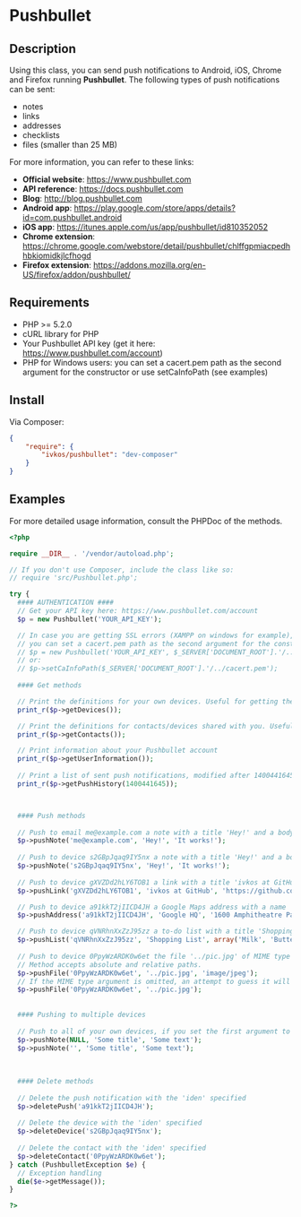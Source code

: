 Pushbullet
==========

## Description
Using this class, you can send push notifications to Android, iOS, Chrome and Firefox running **Pushbullet**. The following types of push notifications can be sent:
* notes
* links
* addresses
* checklists
* files (smaller than 25 MB)

For more information, you can refer to these links:
* **Official website**: https://www.pushbullet.com
* **API reference**: https://docs.pushbullet.com
* **Blog**: http://blog.pushbullet.com
* **Android app**: https://play.google.com/store/apps/details?id=com.pushbullet.android
* **iOS app**: https://itunes.apple.com/us/app/pushbullet/id810352052
* **Chrome extension**: https://chrome.google.com/webstore/detail/pushbullet/chlffgpmiacpedhhbkiomidkjlcfhogd
* **Firefox extension**: https://addons.mozilla.org/en-US/firefox/addon/pushbullet/

## Requirements
* PHP >= 5.2.0
* cURL library for PHP
* Your Pushbullet API key (get it here: https://www.pushbullet.com/account)
* PHP for Windows users: you can set a cacert.pem path as the second argument for the constructor or use setCaInfoPath (see examples)

## Install

Via Composer:

```json
{
    "require": {
        "ivkos/pushbullet": "dev-composer"
    }
}
```

## Examples

For more detailed usage information, consult the PHPDoc of the methods.

```php
<?php

require __DIR__ . '/vendor/autoload.php';

// If you don't use Composer, include the class like so:
// require 'src/Pushbullet.php';

try {
  #### AUTHENTICATION ####
  // Get your API key here: https://www.pushbullet.com/account
  $p = new Pushbullet('YOUR_API_KEY');

  // In case you are getting SSL errors (XAMPP on windows for example),
  // you can set a cacert.pem path as the second argument for the constructor or use setCaInfoPath.
  // $p = new Pushbullet('YOUR_API_KEY', $_SERVER['DOCUMENT_ROOT'].'/../cacert.pem');
  // or:
  // $p->setCaInfoPath($_SERVER['DOCUMENT_ROOT'].'/../cacert.pem');
  
  #### Get methods

  // Print the definitions for your own devices. Useful for getting the 'iden' for using with the push methods.
  print_r($p->getDevices());

  // Print the definitions for contacts/devices shared with you. Useful for getting 'iden', too.
  print_r($p->getContacts());

  // Print information about your Pushbullet account
  print_r($p->getUserInformation());
  
  // Print a list of sent push notifications, modified after 1400441645 unix time
  print_r($p->getPushHistory(1400441645));



  #### Push methods
  
  // Push to email me@example.com a note with a title 'Hey!' and a body 'It works!'
  $p->pushNote('me@example.com', 'Hey!', 'It works!');
  
  // Push to device s2GBpJqaq9IY5nx a note with a title 'Hey!' and a body 'It works!'
  $p->pushNote('s2GBpJqaq9IY5nx', 'Hey!', 'It works!');
  
  // Push to device gXVZDd2hLY6TOB1 a link with a title 'ivkos at GitHub', a URL 'https://github.com/ivkos' and body 'Pretty useful.'
  $p->pushLink('gXVZDd2hLY6TOB1', 'ivkos at GitHub', 'https://github.com/ivkos', 'Pretty useful.');

  // Push to device a91kkT2jIICD4JH a Google Maps address with a name 'Google HQ' and an address '1600 Amphitheatre Parkway'
  $p->pushAddress('a91kkT2jIICD4JH', 'Google HQ', '1600 Amphitheatre Parkway');

  // Push to device qVNRhnXxZzJ95zz a to-do list with a title 'Shopping List' and items 'Milk' and 'Butter'
  $p->pushList('qVNRhnXxZzJ95zz', 'Shopping List', array('Milk', 'Butter'));
  
  // Push to device 0PpyWzARDK0w6et the file '../pic.jpg' of MIME type image/jpeg
  // Method accepts absolute and relative paths.
  $p->pushFile('0PpyWzARDK0w6et', '../pic.jpg', 'image/jpeg');
  // If the MIME type argument is omitted, an attempt to guess it will be made.
  $p->pushFile('0PpyWzARDK0w6et', '../pic.jpg');
  
  
  #### Pushing to multiple devices
  
  // Push to all of your own devices, if you set the first argument to NULL or an empty string
  $p->pushNote(NULL, 'Some title', 'Some text');
  $p->pushNote('', 'Some title', 'Some text');
  
  
  
  #### Delete methods
  
  // Delete the push notification with the 'iden' specified
  $p->deletePush('a91kkT2jIICD4JH');
  
  // Delete the device with the 'iden' specified
  $p->deleteDevice('s2GBpJqaq9IY5nx');
  
  // Delete the contact with the 'iden' specified
  $p->deleteContact('0PpyWzARDK0w6et');
} catch (PushbulletException $e) {
  // Exception handling
  die($e->getMessage());
}

?>
```
